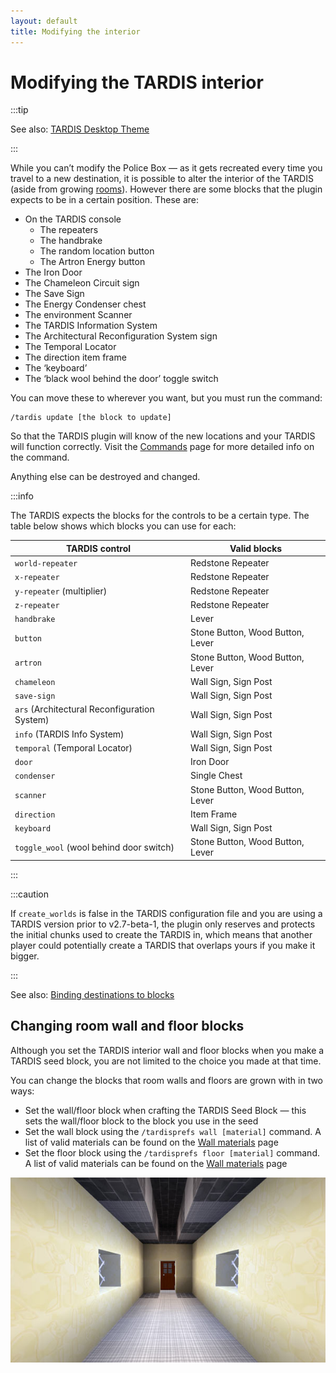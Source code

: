 ```yaml
---
layout: default
title: Modifying the interior
---
```


# Modifying the TARDIS interior

:::tip

See also: [TARDIS Desktop Theme](desktop-theme)

:::

While you can’t modify the Police Box — as it gets recreated every time you travel to a new destination, it is possible
to alter the interior of the TARDIS (aside from growing [rooms](rooms)). However there are some blocks that the
plugin expects to be in a certain position. These are:

- On the TARDIS console
    - The repeaters
    - The handbrake
    - The random location button
    - The Artron Energy button
- The Iron Door
- The Chameleon Circuit sign
- The Save Sign
- The Energy Condenser chest
- The environment Scanner
- The TARDIS Information System
- The Architectural Reconfiguration System sign
- The Temporal Locator
- The direction item frame
- The ‘keyboard’
- The ‘black wool behind the door’ toggle switch

You can move these to wherever you want, but you must run the command:

    /tardis update [the block to update]

So that the TARDIS plugin will know of the new locations and your TARDIS will function correctly. Visit the
[Commands](commands/tardis) page for more detailed info on the command.

Anything else can be destroyed and changed.

:::info

The TARDIS expects the blocks for the controls to be a certain type. The table below shows which blocks you
can use for each:

| TARDIS control                               | Valid blocks                     |
|----------------------------------------------|----------------------------------|
| `world-repeater`                             | Redstone Repeater                |
| `x-repeater`                                 | Redstone Repeater                |
| `y-repeater` (multiplier)                    | Redstone Repeater                |
| `z-repeater`                                 | Redstone Repeater                |
| `handbrake`                                  | Lever                            |
| `button`                                     | Stone Button, Wood Button, Lever |
| `artron`                                     | Stone Button, Wood Button, Lever |
| `chameleon`                                  | Wall Sign, Sign Post             |
| `save-sign`                                  | Wall Sign, Sign Post             |
| `ars` (Architectural Reconfiguration System) | Wall Sign, Sign Post             |
| `info` (TARDIS Info System)                  | Wall Sign, Sign Post             |
| `temporal` (Temporal Locator)                | Wall Sign, Sign Post             |
| `door`                                       | Iron Door                        |
| `condenser`                                  | Single Chest                     |
| `scanner`                                    | Stone Button, Wood Button, Lever |
| `direction`                                  | Item Frame                       |
| `keyboard`                                   | Wall Sign, Sign Post             |
| `toggle_wool` (wool behind door switch)      | Stone Button, Wood Button, Lever |

:::

:::caution

If `create_worlds` is false in the TARDIS configuration file and you are using a TARDIS version prior to
v2.7-beta-1, the plugin only reserves and protects the initial chunks used to create the TARDIS in, which means that
another player could potentially create a TARDIS that overlaps yours if you make it bigger.

:::

See also: [Binding destinations to blocks](commands/bind)

## Changing room wall and floor blocks

Although you set the TARDIS interior wall and floor blocks when you make a TARDIS seed block, you are not limited to the
choice you made at that time.

You can change the blocks that room walls and floors are grown with in two ways:

- Set the wall/floor block when crafting the TARDIS Seed Block — this sets the wall/floor block to the block you use in
  the seed
- Set the wall block using the `/tardisprefs wall [material]` command. A list of valid materials can be found on the
  [Wall materials](walls) page
- Set the floor block using the `/tardisprefs floor [material]` command. A list of valid materials can be found on the
  [Wall materials](walls) page

![Sandstone walls](/images/docs/sandstonewalls.jpg)
